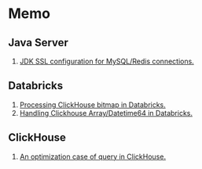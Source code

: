 # Memo 

## Java Server

1. [JDK SSL configuration for MySQL/Redis connections.](https://github.com/AlteracFinished/memo/blob/main/memo/JDK_8_ssl_config.md)

## Databricks

1. [Processing ClickHouse bitmap in Databricks.](https://github.com/AlteracFinished/memo/blob/main/processing_bitmap_between_clickhouse_and_databricks_en.md)
2. [Handling Clickhouse Array/Datetime64 in Databricks.](https://github.com/AlteracFinished/memo/blob/main/memo/customize_spark_jdbc_dialect_for_clickhouse_en.md)

## ClickHouse

1. [An optimization case of query in ClickHouse.](https://github.com/AlteracFinished/memo/blob/main/multiple_table_related_query_in_clickhouse_en.md)
